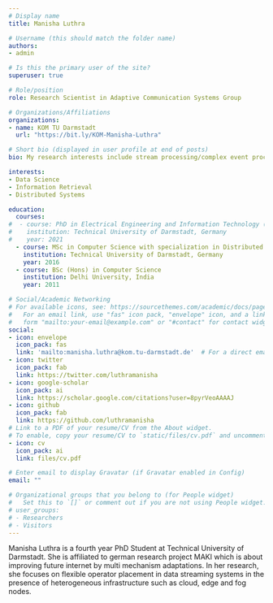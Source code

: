 ```yaml
---
# Display name
title: Manisha Luthra

# Username (this should match the folder name)
authors:
- admin

# Is this the primary user of the site?
superuser: true

# Role/position
role: Research Scientist in Adaptive Communication Systems Group

# Organizations/Affiliations
organizations:
- name: KOM TU Darmstadt
  url: "https://bit.ly/KOM-Manisha-Luthra"

# Short bio (displayed in user profile at end of posts)
bio: My research interests include stream processing/complex event processing and data-centric networking.

interests:
- Data Science
- Information Retrieval
- Distributed Systems

education:
  courses:
#  - course: PhD in Electrical Engineering and Information Technology (pursuing)
#    institution: Technical University of Darmstadt, Germany
#    year: 2021
  - course: MSc in Computer Science with specialization in Distributed Systems
    institution: Technical University of Darmstadt, Germany
    year: 2016
  - course: BSc (Hons) in Computer Science
    institution: Delhi University, India
    year: 2011

# Social/Academic Networking
# For available icons, see: https://sourcethemes.com/academic/docs/page-builder/#icons
#   For an email link, use "fas" icon pack, "envelope" icon, and a link in the
#   form "mailto:your-email@example.com" or "#contact" for contact widget.
social:
- icon: envelope
  icon_pack: fas
  link: 'mailto:manisha.luthra@kom.tu-darmstadt.de'  # For a direct email link, use "mailto:test@example.org".
- icon: twitter
  icon_pack: fab
  link: https://twitter.com/luthramanisha
- icon: google-scholar
  icon_pack: ai
  link: https://scholar.google.com/citations?user=8pyrVeoAAAAJ
- icon: github
  icon_pack: fab
  link: https://github.com/luthramanisha
# Link to a PDF of your resume/CV from the About widget.
# To enable, copy your resume/CV to `static/files/cv.pdf` and uncomment the lines below.
- icon: cv
  icon_pack: ai
  link: files/cv.pdf

# Enter email to display Gravatar (if Gravatar enabled in Config)
email: ""

# Organizational groups that you belong to (for People widget)
#   Set this to `[]` or comment out if you are not using People widget.
# user_groups:
# - Researchers
# - Visitors
---
```

Manisha Luthra is a fourth year PhD Student at Technical University of Darmstadt. She is affiliated to german research project MAKI which is about improving future internet by multi mechanism adaptations. In her research, she focuses on flexible operator placement in data streaming systems in the presence of heterogeneous infrastructure such as cloud, edge and fog nodes.
